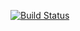 [![Build Status](https://travis-ci.org/hiyforever/hiyforever.github.io.svg?branch=hexo)](https://travis-ci.org/hiyforever/hiyforever.github.io)
